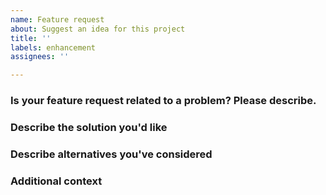 ```yaml
---
name: Feature request
about: Suggest an idea for this project
title: ''
labels: enhancement
assignees: ''

---
```


### Is your feature request related to a problem? Please describe.
<!--- A clear and concise description of what the problem is -->


### Describe the solution you'd like
<!--- A clear and concise description of what you want to happen -->


### Describe alternatives you've considered
<!--- A clear and concise description of any alternative solutions or features you've considered -->


### Additional context
<!--- Add any other context or screenshots about the feature request here -->
